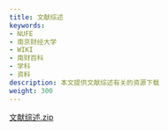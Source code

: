```yaml
---
title: 文献综述
keywords:
- NUFE
- 南京财经大学
- WIKI
- 南财百科
- 学科
- 资料
description: 本文提供文献综述有关的资源下载
weight: 300
---
```


[文献综述.zip](https://wwqk.lanzouq.com/ibNgn18kewsj)